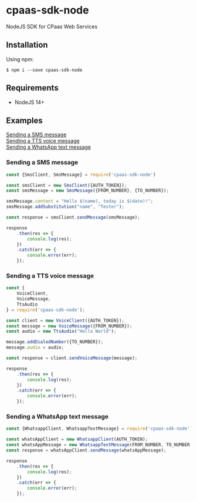 # cpaas-sdk-node

NodeJS SDK for CPaas Web Services

## Installation
Using npm:
```shell
$ npm i --save cpaas-sdk-node
```

## Requirements

- NodeJS 14+

## Examples
[Sending a SMS message](#sending-a-sms-message)\
[Sending a TTS voice message](#sending-a-tts-voice-message)\
[Sending a WhatsApp text message](#sending-a-whatsapp-text-message)

### Sending a SMS message

````javascript
const {SmsClient, SmsMessage} = require('cpaas-sdk-node')

const smsClient = new SmsClient({AUTH_TOKEN});
const smsMessage = new SmsMessage({FROM_NUMBER}, {TO_NUMBER});

smsMessage.content = "Hello $(name), today is $(date)!";
smsMessage.addSubstitution("name", "Tester");

const response = smsClient.sendMessage(smsMessage);

response
    .then(res => {
        console.log(res);
    })
    .catch(err => {
        console.error(err);
    });
````

### Sending a TTS voice message

````javascript
const {
    VoiceClient,
    VoiceMessage,
    TtsAudio
} = require('cpaas-sdk-node');

const client = new VoiceClient({AUTH_TOKEN});
const message = new VoiceMessage({FROM_NUMBER});
const audio = new TtsAudio("Hello World");

message.addDialedNumber({TO_NUMBER});
message.audio = audio;

const response = client.sendVoiceMessage(message);

response
    .then(res => {
        console.log(res);
    })
    .catch(err => {
        console.error(err);
    });
````

### Sending a WhatsApp text message

````javascript
const {WhatsappClient, WhatsappTextMessage} = require('cpaas-sdk-node');

const whatsAppClient = new WhatsappClient(AUTH_TOKEN);
const whatsAppMessage = new WhatsappTextMessage(FROM_NUMBER, TO_NUMBER, "Hello World!");
const response = whatsAppClient.sendMessage(whatsAppMessage);

response
    .then(res => {
        console.log(res);
    })
    .catch(err => {
        console.error(err);
    });
````